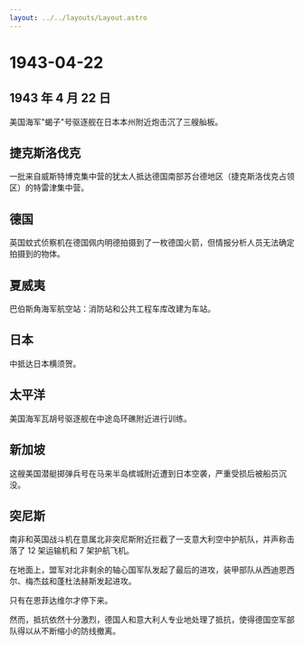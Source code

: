 ```yaml
---
layout: ../../layouts/Layout.astro
---
```


# 1943-04-22

## 1943 年 4 月 22 日

美国海军"蝎子"号驱逐舰在日本本州附近炮击沉了三艘舢板。

## 捷克斯洛伐克

一批来自威斯特博克集中营的犹太人抵达德国南部苏台德地区（捷克斯洛伐克占领区）的特雷津集中营。

## 德国

英国蚊式侦察机在德国佩内明德拍摄到了一枚德国火箭，但情报分析人员无法确定拍摄到的物体。

## 夏威夷

巴伯斯角海军航空站：消防站和公共工程车库改建为车站。

## 日本

中抵达日本横须贺。

## 太平洋

美国海军瓦胡号驱逐舰在中途岛环礁附近进行训练。

## 新加坡

这艘美国潜艇掷弹兵号在马来半岛槟城附近遭到日本空袭，严重受损后被船员沉没。

## 突尼斯

南非和英国战斗机在意属北非突尼斯附近拦截了一支意大利空中护航队，并声称击落了
12 架运输机和 7 架护航飞机。

在地面上，盟军对北非剩余的轴心国军队发起了最后的进攻，装甲部队从西迪恩西尔、梅杰兹和蓬杜法赫斯发起进攻。

只有在恩菲达维尔才停下来。

然而，抵抗依然十分激烈，德国人和意大利人专业地处理了抵抗，使得德国空军部队得以从不断缩小的防线撤离。